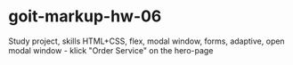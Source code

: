 # goit-markup-hw-06

Study project, skills HTML+CSS, flex, modal window, forms, adaptive, open modal window - klick "Order Service" on the hero-page
